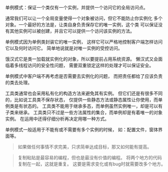 单例模式：保证一个类仅有一个实例，并提供一个访问它的全局访问点。

通常我们可以让一个全局变量使得一个对象被访问，但它不能防止你实例化
多个对象。一个最好的方法是，让类自身负责保存它的唯一实例，这个类
可以保证没有其他实例可以被创建，并且它可以提供一个访问该实例的方法。

单例模式因为单例类封装它的唯一实例，
这样它可以严格地控制客户端怎样访问它以及何时访问它。
简单地说就是对唯一实例的受控访问。

饿汉式它是类一加载就实例化的对象，所以要提前占用系统资源。
懒汉式又会面临着多线程访问的安全性问题，
需要双重锁定这样的处理才可以保证安全。

单例模式中客户端不再考虑是否需要去实例化的问题，
而把责任都给了应该负责的类去处理。

工具类通常也会采用私有化的构造方法来避免其有实例。
但它们还是有很多不同的，比如说工具类不保存状态，
仅提供一些静态方法或静态属性让你使用，而单例类是有状态的。
工具类不能用于继承多态，而单例虽然实例唯一，却是可以有子类来继承。
工具类只不过是一些方法属性的集合，而单例却是有着唯一的对象实例。
在运用中还得仔细分析再决定用哪一种方式。

单例模式一般适用于不能有或不需要有多个实例的时候，
如：配置文件，窗体界面等。

> 如果做任何事情不求完美，只求简单达成目标，那又如何能有提高。
  
> 复制粘贴是最容易的编程，但也是最没有价值的编程。
  将两个地方的代码复制在一起，这就是重复。
  这要是需求变化或有bug时就需要改多个地方。
